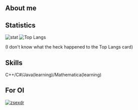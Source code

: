 ## About me


## Statistics

![stat](https://githubreadme-chi.vercel.app/api?username=TLEer&show_icons=true&show_icons=true&count_private=true) ![Top Langs](https://githubreadme-chi.vercel.app/api/top-langs/?username=TLEer&hide=javascript,html&layout=compact)

(I don't know what the heck happened to the Top Langs card)


## Skills

C++/C#/Java(learning)/Mathematica(learning)

## For OI

[![zsexdr](https://img.shields.io/endpoint?url=https%3A%2F%2Fatcoder-badges.vercel.app%2Fapi%2Fatcoder%2Fjson%2Fzsexdr)](https://atcoder.jp/users/zsexdr)
